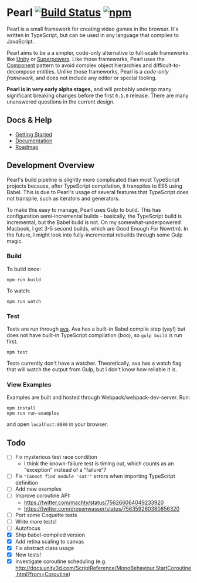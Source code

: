 # Pearl [![Build Status](https://travis-ci.org/thomasboyt/pearl.svg)](https://travis-ci.org/thomasboyt/pearl) [![npm](https://img.shields.io/npm/v/pearl.svg?maxAge=2592000)](https://www.npmjs.com/package/pearl)

Pearl is a small framework for creating video games in the browser. It's written in TypeScript, but can be used in any language that compiles to JavaScript.

Pearl aims to be a a simpler, code-only alternative to full-scale frameworks like [Unity](http://unity3d.com/) or [Superpowers](http://superpowers-html5.com/). Like those frameworks, Pearl uses the [Component](http://gameprogrammingpatterns.com/component.html) pattern to avoid complex object hierarchies and difficult-to-decompose entities. Unlike those frameworks, Pearl is a *code-only framework*, and does not include any editor or special tooling.

**Pearl is in very early alpha stages,** and will probably undergo many significant breaking changes before the first `0.1.0` release. There are many unanswered questions in the current design.

## Docs & Help

* [Getting Started](/docs/getting-started.md)
* [Documentation](/docs)
* [Roadmap](/Roadmap.md)

## Development Overview

Pearl's build pipeline is slightly more complicated than most TypeScript projects because, after TypeScript compilation, it transpiles to ES5 using Babel. This is due to Pearl's usage of several features that TypeScript does not transpile, such as iterators and generators.

To make this easy to manage, Pearl uses Gulp to build. This has configuration semi-incremental builds - basically, the TypeScript build is incremental, but the Babel build is not. On my somewhat-underpowered Macbook, I get 3-5 second builds, which are Good Enough For Now(tm). In the future, I might look into fully-incremental rebuilds through some Gulp magic.

### Build

To build once:

```
npm run build
```

To watch:

```
npm run watch
```

### Test

Tests are run through [ava](https://github.com/avajs/ava). Ava has a built-in Babel compile step (yay!) but does not have built-in TypeScript compilation (boo), so `gulp build` is run first.

```
npm test
```

Tests currently don't have a watcher. Theoretically, ava has a watch flag that will watch the output from Gulp, but I don't know how reliable it is.

### View Examples

Examples are built and hosted through Webpack/webpack-dev-server. Run:

```
npm install
npm run run-examples
```

and open `localhost:8080` in your browser.

## Todo

- [ ] Fix mysterious test race condition
  - I think the known-failure test is timing out, which counts as an "exception" instead of a "failure"?
- [ ] Fix `"Cannot find module 'sat'"` errors when importing TypeScript definition
- [ ] Add new examples
- [ ] Improve coroutine API:
  - https://twitter.com/machty/status/756266064049233920
  - https://twitter.com/drosenwasser/status/756359260380856320
- [ ] Port some Coquette tests
- [ ] Write more tests!
- [ ] Autofocus
- [x] Ship babel-compiled version
- [x] Add retina scaling to canvas
- [x] Fix abstract class usage
- [x] New tests!
- [x] Investigate coroutine scheduling (e.g. http://docs.unity3d.com/ScriptReference/MonoBehaviour.StartCoroutine.html?from=Coroutine)